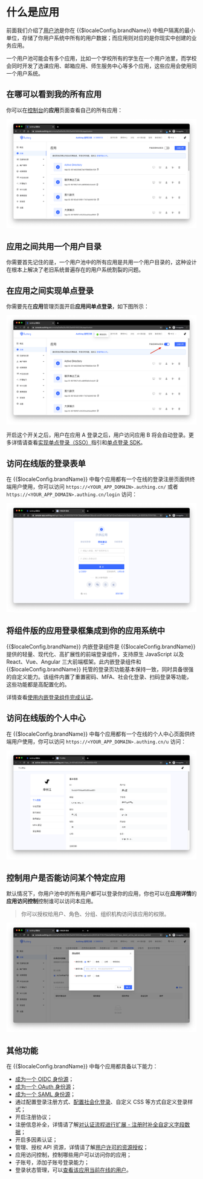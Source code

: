 # 什么是应用

<LastUpdated/>

前面我们介绍了[用户池](./user-pool.md)是你在 {{$localeConfig.brandName}} 中租户隔离的最小单位，存储了你用户系统中所有的用户数据；而应用则对应的是你现实中创建的业务应用。

一个用户池可能会有多个应用，比如一个学校所有的学生在一个用户池里，而学校会同时开发了选课应用、邮箱应用、师生服务中心等多个应用，这些应用会使用同一个用户系统。

## 在哪可以看到我的所有应用

你可以在[控制台](https://console.authing.cn)的**应用**页面查看自己的所有应用：

![](./images/Xnip2021-02-26_10-46-59.png)

## 应用之间共用一个用户目录

你需要首先记住的是，一个用户池中的所有应用是共用一个用户目录的，这种设计在根本上解决了老旧系统普遍存在的用户系统割裂的问题。

## 在应用之间实现单点登录

你需要先在**应用**管理页面开启**应用间单点登录**，如下图所示：

![](./images/Xnip2021-02-26_10-48-40.png)

开启这个开关之后，用户在应用 A 登录之后，用户访问应用 B 将会自动登录。更多详情请查看[实现单点登录（SSO）](/guides/authentication/sso/)指引和[单点登录 SDK](/reference/sdk-for-sso.md)。

## 访问在线版的登录表单

在 {{$localeConfig.brandName}} 中每个应用都有一个在线的登录注册页面供终端用户使用，你可以访问 `https://<YOUR_APP_DOMAIN>.authing.cn/` 或者 `https://<YOUR_APP_DOMAIN>.authing.cn/login` 访问：

![](./images/Xnip2021-02-26_11-13-39.png)

## 将组件版的应用登录框集成到你的应用系统中

{{$localeConfig.brandName}} 内嵌登录组件是 {{$localeConfig.brandName}} 提供的轻量、现代化、高扩展性的前端登录组件，支持原生 JavaScript 以及 React、Vue、Angular 三大前端框架。此内嵌登录组件和 {{$localeConfig.brandName}} 托管的登录页功能基本保持一致，同时具备很强的自定义能力。该组件内置了重置密码、MFA、社会化登录、扫码登录等功能，这些功能都是高配置化的。

详情查看[使用内嵌登录组件完成认证](/guides/basics/authenticate-first-user/use-embeded-login-component/)。

## 访问在线版的个人中心

在 {{$localeConfig.brandName}} 中每个应用都有一个在线的个人中心页面供终端用户使用，你可以访问 `https://<YOUR_APP_DOMAIN>.authing.cn/u` 访问：

![](./images/Xnip2021-02-26_11-09-29.png)

## 控制用户是否能访问某个特定应用

默认情况下，你用户池中的所有用户都可以登录你的应用，你也可以在**应用详情**的**应用访问控制**控制谁可以访问本应用。

> 你可以授权给用户、角色、分组、组织机构访问该应用的权限。

![](./images/Xnip2021-02-26_11-18-20.png)

## 其他功能

在 {{$localeConfig.brandName}} 中每个应用都具备以下能力：

- [成为一个 OIDC 身份源](/guides/federation/oidc.md)；
- [成为一个 OAuth 身份源](/guides/federation/oauth.md)；
- [成为一个 SAML 身份源](/guides/federation/saml.md)；
- 通过配置登录注册方式、[配置社会化登录](/guides/connections)、自定义 CSS 等方式自定义登录样式；
- 开启注册协议；
- 注册信息补全，详情请了解[对认证流程进行扩展 - 注册时补全自定义字段数据](/guides/authentication/extensibility/user-defined-field.md)；
- 开启多因素认证；
- 管理、授权 API 资源，详情请了解[用户许可的资源授权](/guides/authorization/user-consent-authz.md)；
- 应用访问控制，控制哪些用户可以访问你的应用；
- 子账号，添加子账号登录能力；
- 登录状态管理，可以[查看该应用当前在线的用户](/guides/user/login-state.md)。

